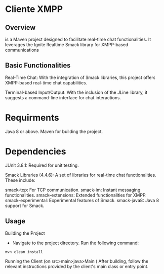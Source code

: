 # Cliente XMPP

## Overview

is a Maven project designed to facilitate real-time chat functionalities. It leverages the Ignite Realtime Smack library for XMPP-based communications 


## Basic Functionalities
Real-Time Chat: With the integration of Smack libraries, this project offers XMPP-based real-time chat capabilities.

Terminal-based Input/Output: With the inclusion of the JLine library, it suggests a command-line interface for chat interactions.


# Requirments
Java 8 or above.
Maven for building the project.

# Dependencies 
JUnit 3.8.1: Required for unit testing.

Smack Libraries (4.4.6): A set of libraries for real-time chat functionalities. These include:

smack-tcp: For TCP communication.
smack-im: Instant messaging functionalities.
smack-extensions: Extended functionalities for XMPP.
smack-experimental: Experimental features of Smack.
smack-java8: Java 8 support for Smack.

## Usage
Building the Project
- Navigate to the project directory.
Run the following command:
```
mvn clean install
```
Running the Client (on src>main>java>Main )
After building, follow the relevant instructions provided by the client's main class or entry point.